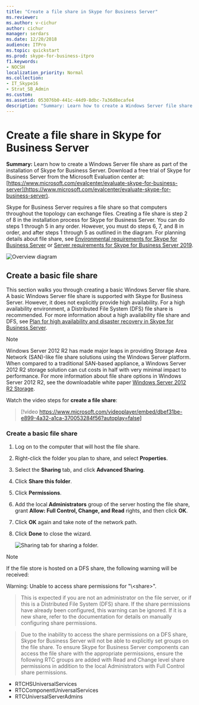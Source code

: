 ```yaml
---
title: "Create a file share in Skype for Business Server"
ms.reviewer: 
ms.author: v-cichur
author: cichur
manager: serdars
ms.date: 12/20/2018
audience: ITPro
ms.topic: quickstart
ms.prod: skype-for-business-itpro
f1.keywords:
- NOCSH
localization_priority: Normal
ms.collection: 
- IT_Skype16
- Strat_SB_Admin
ms.custom: 
ms.assetid: 053076b0-441c-44d9-8dbc-7a36d8ecafe4
description: "Summary: Learn how to create a Windows Server file share as part of the installation of Skype for Business Server. Download a free trial of Skype for Business Server from the Microsoft Evaluation center at: https://www.microsoft.com/evalcenter/evaluate-skype-for-business-server."
---
```


# Create a file share in Skype for Business Server
 
**Summary:** Learn how to create a Windows Server file share as part of the installation of Skype for Business Server. Download a free trial of Skype for Business Server from the Microsoft Evaluation center at:[https://www.microsoft.com/evalcenter/evaluate-skype-for-business-server](https://www.microsoft.com/evalcenter/evaluate-skype-for-business-server).
  
Skype for Business Server requires a file share so that computers throughout the topology can exchange files. Creating a file share is step 2 of 8 in the installation process for Skype for Business Server. You can do steps 1 through 5 in any order. However, you must do steps 6, 7, and 8 in order, and after steps 1 through 5 as outlined in the diagram. For planning details about file share, see [Environmental requirements for Skype for Business Server](../../plan-your-deployment/requirements-for-your-environment/environmental-requirements.md) or [Server requirements for Skype for Business Server 2019](../../../SfBServer2019/plan/system-requirements.md).
  
![Overview diagram](../../media/e69de059-3040-45ab-9379-1932f9fbb37f.png)
  
## Create a basic file share

This section walks you through creating a basic Windows Server file share. A basic Windows Server file share is supported with Skype for Business Server. However, it does not explicitly provide high availability. For a high availability environment, a Distributed File System (DFS) file share is recommended. For more information about a high availability file share and DFS, see [Plan for high availability and disaster recovery in Skype for Business Server](../../plan-your-deployment/high-availability-and-disaster-recovery/high-availability-and-disaster-recovery.md).
  
> [!NOTE]
> Windows Server 2012 R2 has made major leaps in providing Storage Area Network (SAN)-like file share solutions using the Windows Server platform. When compared to a traditional SAN-based appliance, a Windows Server 2012 R2 storage solution can cut costs in half with very minimal impact to performance. For more information about file share options in Windows Server 2012 R2, see the downloadable white paper [Windows Server 2012 R2 Storage](https://download.microsoft.com/download/9/4/A/94A15682-02D6-47AD-B209-79D6E2758A24/Windows_Server_2012_R2_Storage_White_Paper.pdf). 
  
Watch the video steps for **create a file share**:
  
> [!video https://www.microsoft.com/videoplayer/embed/dbef31be-e899-4a32-a1ca-370053284f56?autoplay=false]
  
### Create a basic file share

1. Log on to the computer that will host the file share.
    
2. Right-click the folder you plan to share, and select **Properties**.
    
3. Select the **Sharing** tab, and click **Advanced Sharing**.
    
4. Click **Share this folder**.
    
5. Click **Permissions**.
    
6. Add the local **Administrators** group of the server hosting the file share, grant **Allow: Full Control, Change, and Read** rights, and then click **OK**.
    
7. Click **OK** again and take note of the network path.
    
8. Click **Done** to close the wizard.
    
     ![Sharing tab for sharing a folder.](../../media/78fe8441-dead-43ed-9a04-3c7c8c657c15.png)
  
> [!NOTE]
>If the file store is hosted on a DFS share, the following warning will be received:

Warning: Unable to access share permissions for "\\<domain>\<share>".

>This is expected if you are not an administrator on the file server, or if this is a Distributed File System (DFS) share. If the share permissions have already been configured, this warning can be ignored. If it is a new share, refer to the documentation for details on manually configuring share permissions.

>Due to the inability to access the share permissions on a DFS share, Skype for Business Server will not be able to explicitly set groups on the file share. To ensure Skype for Business Server components can access the file share with the appropriate permissions, ensure the following RTC groups are added with Read and Change level share permissions in addition to the local Administrators with Full Control share permissions.
* RTCHSUniversalServices
* RTCComponentUniversalServices
* RTCUniversalServerAdmins
